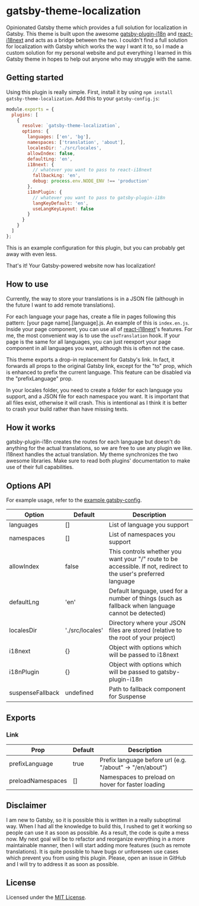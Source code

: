 # gatsby-theme-localization
Opinionated Gatsby theme which provides a full solution for localization in Gatsby. This theme is built upon the awesome [gatsby-plugin-i18n](https://www.npmjs.com/package/gatsby-plugin-i18n) and [react-i18next](https://react.i18next.com/) and acts as a bridge between the two. I couldn't find a full solution for localization with Gatsby which works the way I want it to, so I made a custom solution for my personal website and put everything I learned in this Gatsby theme in hopes to help out anyone who may struggle with the same.

## Getting started
Using this plugin is really simple. First, install it by using `npm install gatsby-theme-localization`.
Add this to your `gatsby-config.js`:
```javascript
module.exports = {
  plugins: [
    {
      resolve: `gatsby-theme-localization`,
      options: {
        languages: ['en', 'bg'],
        namespaces: ['translation', 'about'],
        localesDir: './src/locales',
        allowIndex: false,
        defaultLng: 'en',
        i18next: {
          // whatever you want to pass to react-i18next
          fallbackLng: 'en',
          debug: process.env.NODE_ENV !== 'production'
        },
        i18nPlugin: {
          // whatever you want to pass to gatsby-plugin-i18n
          langKeyDefault: 'en',
          useLangKeyLayout: false
        }
      }
    }
  ]
};
```

This is an example configuration for this plugin, but you can probably get away with even less.

That's it! Your Gatsby-powered website now has localization!

## How to use
Currently, the way to store your translations is in a JSON file (although in the future I want to add remote translations).

For each language your page has, create a file in pages following this pattern: [your page name].[language].js.
An example of this is `index.en.js`. Inside your page component, you can use all of [react-i18next](https://react.i18next.com/)'s features. For me, the most convenient way is to use the `useTranslation` hook. If your page is the same for all languages, you can just reexport your page component in all languages you want, although this is often not the case.

This theme exports a drop-in replacement for Gatsby's link. In fact, it forwards all props to the original Gatsby link, except for the "to" prop, which is enhanced to prefix the current language. This feature can be disabled via the "prefixLanguage" prop.

In your locales folder, you need to create a folder for each language you support, and a JSON file for each namespace you want. It is important that all files exist, otherwise it will crash. This is intentional as I think it is better to crash your build rather than have missing texts.

## How it works
gatsby-plugin-i18n creates the routes for each language but doesn't do anything for the actual translations, so we are free to use any plugin we like. I18next handles the actual translation. My theme synchronizes the two awesome libraries.
Make sure to read both plugins' documentation to make use of their full capabilities. 

## Options API

For example usage, refer to the [example gatsby-config](https://github.com/onestopjs/gatsby-theme-localization/blob/master/example/gatsby-config.js).

| Option     | Default         | Description |
|------------|-----------------|--------------------------------------------------------------------------------------------------------------------|
| languages  | []              | List of language you support |
| namespaces | []              | List of namespaces you support  |
| allowIndex | false           | This controls whether you want your "/" route to be accessible. If not, redirect to the user's preferred language |
| defaultLng | 'en'            | Default language, used for a number of things (such as fallback when language cannot be detected) |
| localesDir | './src/locales' | Directory where your JSON files are stored (relative to the root of your project) |
| i18next    | {}              | Object with options which will be passed to i18next |
| i18nPlugin | {}              | Object with options which will be passed to gatsby-plugin-i18n  |
| suspenseFallback | undefined              | Path to fallback component for Suspense |

## Exports

### Link
| Prop              | Default | Description                                               |
|-------------------|---------|-----------------------------------------------------------|
| prefixLanguage    | true    | Prefix language before url (e.g. "/about" -> "/en/about") |
| preloadNamespaces | []      | Namespaces to preload on hover for faster loading         |

## Disclaimer
I am new to Gatsby, so it is possible this is written in a really suboptimal way. When I had all the knowledge to build this, I rushed to get it working so people can use it as soon as possible. As a result, the code is quite a mess now. My next goal will be to refactor and reorganize everything in a more maintainable manner, then I will start adding more features (such as remote translations). It is quite possible to have bugs or unforeseen use cases which prevent you from using this plugin. Please, open an issue in GitHub and I will try to address it as soon as possible.

## License
Licensed under the [MIT License](./LICENSE).